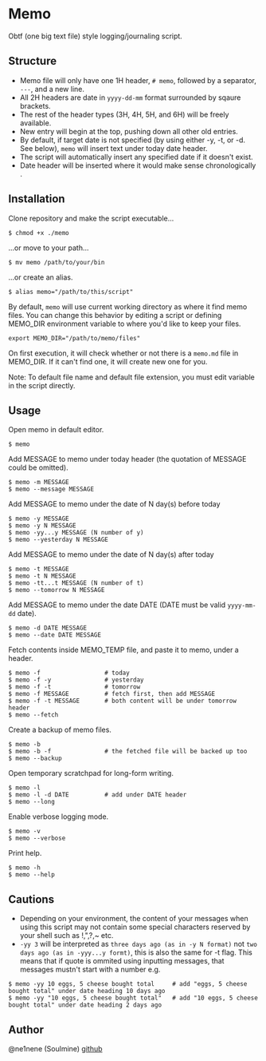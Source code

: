# Memo
Obtf (one big text file) style logging/journaling script.

## Structure
- Memo file will only have one 1H header, `# memo`, followed by a separator, `---`, and a new line. 
- All 2H headers are date in `yyyy-dd-mm` format surrounded by sqaure brackets.
- The rest of the header types (3H, 4H, 5H, and 6H) will be freely available.
- New entry will begin at the top, pushing down all other old entries.
- By default, if target date is not specified (by using either -y, -t, or -d. See below), `memo` will insert text under today date header.
- The script will automatically insert any specified date if it doesn't exist.
- Date header will be inserted where it would make sense chronologically .

## Installation
Clone repository and make the script executable...
```shell
$ chmod +x ./memo
```
...or move to your path...
```shell
$ mv memo /path/to/your/bin
```
...or create an alias.
```shell
$ alias memo="/path/to/this/script"
```

By default, `memo` will use current working directory as where it find memo files. You can change this behavior by editing a script or defining MEMO_DIR environment variable to where you'd like to keep your files.

```shell
export MEMO_DIR="/path/to/memo/files"
```

On first execution, it will check whether or not there is a `memo.md` file in MEMO_DIR. If it can't find one, it will create new one for you.

Note: To default file name and default file extension, you must edit variable in the script directly.

## Usage
Open memo in default editor.
```shell
$ memo
```

Add MESSAGE to memo under today header (the quotation of MESSAGE could be omitted).
```shell
$ memo -m MESSAGE
$ memo --message MESSAGE
```

Add MESSAGE to memo under the date of N day(s) before today
```shell
$ memo -y MESSAGE
$ memo -y N MESSAGE
$ memo -yy...y MESSAGE (N number of y)
$ memo --yesterday N MESSAGE
```

Add MESSAGE to memo under the date of N day(s) after today
```shell
$ memo -t MESSAGE
$ memo -t N MESSAGE
$ memo -tt...t MESSAGE (N number of t)
$ memo --tomorrow N MESSAGE
```

Add MESSAGE to memo under the date DATE (DATE must be valid `yyyy-mm-dd` date).
```shell
$ memo -d DATE MESSAGE
$ memo --date DATE MESSAGE
```

Fetch contents inside MEMO_TEMP file, and paste it to memo, under a header.
```shell
$ memo -f                  # today
$ memo -f -y               # yesterday
$ memo -f -t               # tomorrow
$ memo -f MESSAGE          # fetch first, then add MESSAGE
$ memo -f -t MESSAGE       # both content will be under tomorrow header
$ memo --fetch
```

Create a backup of memo files.
```shell
$ memo -b
$ memo -b -f               # the fetched file will be backed up too
$ memo --backup
```

Open temporary scratchpad for long-form writing.
```shell
$ memo -l
$ memo -l -d DATE          # add under DATE header
$ memo --long
```

Enable verbose logging mode.
```shell
$ memo -v
$ memo --verbose
```

Print help.
```shell
$ memo -h
$ memo --help
```

## Cautions
- Depending on your environment, the content of your messages when using this script may not contain some special characters reserved by your shell such as !,",?,~ etc.
 - `-yy 3` will be interpreted as `three days ago (as in -y N format)` not `two days ago (as in -yyy...y formt)`, this is also the same for -t flag. This means that if quote is ommited using inputting messages, that messages mustn't start with a number e.g.
```shell
$ memo -yy 10 eggs, 5 cheese bought total     # add "eggs, 5 cheese bought total" under date heading 10 days ago
$ memo -yy "10 eggs, 5 cheese bought total"   # add "10 eggs, 5 cheese bought total" under date heading 2 days ago
```

## Author
@ne1nene (Soulmine) [github](https://github.com/ne1nene1/)

